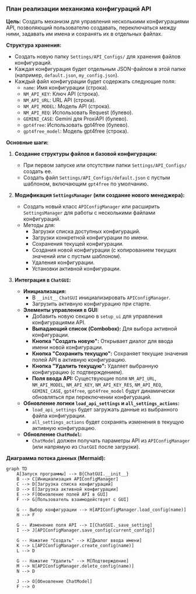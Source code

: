 ### План реализации механизма конфигураций API

**Цель:** Создать механизм для управления несколькими конфигурациями API, позволяющий пользователю создавать, переключаться между ними, задавать им имена и сохранять их в отдельных файлах.

**Структура хранения:**
*   Создать новую папку `Settings/API_Configs/` для хранения файлов конфигураций.
*   Каждая конфигурация будет отдельным JSON-файлом в этой папке (например, `default.json`, `my_config.json`).
*   Каждый файл конфигурации будет содержать следующие поля:
    *   `name`: Имя конфигурации (строка).
    *   `NM_API_KEY`: Ключ API (строка).
    *   `NM_API_URL`: URL API (строка).
    *   `NM_API_MODEL`: Модель API (строка).
    *   `NM_API_REQ`: Использовать Request (булево).
    *   `GEMINI_CASE`: Gemini для ProxiAPI (булево).
    *   `gpt4free`: Использовать gpt4free (булево).
    *   `gpt4free_model`: Модель gpt4free (строка).

**Основные шаги:**

1.  **Создание структуры файлов и базовой конфигурации:**
    *   При первом запуске или отсутствии папки `Settings/API_Configs/` создать ее.
    *   Создать файл `Settings/API_Configs/default.json` с пустым шаблоном, включающим `gpt4free` по умолчанию.

2.  **Модификация `SettingsManager` (или создание нового менеджера):**
    *   Создать новый класс `APIConfigManager` или расширить `SettingsManager` для работы с несколькими файлами конфигураций.
    *   Методы для:
        *   Загрузки списка доступных конфигураций.
        *   Загрузки конкретной конфигурации по имени.
        *   Сохранения текущей конфигурации.
        *   Создания новой конфигурации (с копированием текущих значений или с пустым шаблоном).
        *   Удаления конфигурации.
        *   Установки активной конфигурации.

3.  **Интеграция в `ChatGUI`:**
    *   **Инициализация:**
        *   В `__init__` `ChatGUI` инициализировать `APIConfigManager`.
        *   Загрузить активную конфигурацию при старте.
    *   **Элементы управления в GUI:**
        *   Добавить новую секцию в `setup_ui` для управления конфигурациями API.
        *   **Выпадающий список (Combobox):** Для выбора активной конфигурации.
        *   **Кнопка "Создать новую":** Открывает диалог для ввода имени новой конфигурации.
        *   **Кнопка "Сохранить текущую":** Сохраняет текущие значения полей API в активную конфигурацию.
        *   **Кнопка "Удалить текущую":** Удаляет выбранную конфигурацию (с подтверждением).
        *   **Поля ввода API:** Существующие поля `NM_API_URL`, `NM_API_MODEL`, `NM_API_KEY`, `NM_API_KEY_RES`, `NM_API_REQ`, `GEMINI_CASE`, `gpt4free`, `gpt4free_model` будут динамически обновляться при переключении конфигураций.
    *   **Обновление логики `load_api_settings` и `all_settings_actions`:**
        *   `load_api_settings` будет загружать данные из выбранного файла конфигурации.
        *   `all_settings_actions` будет сохранять изменения в текущую активную конфигурацию.
    *   **Обновление `ChatModel`:**
        *   `ChatModel` должен получать параметры API из `APIConfigManager` (или напрямую из `ChatGUI` после загрузки).

**Диаграмма потока данных (Mermaid):**

```mermaid
graph TD
    A[Запуск программы] --> B{ChatGUI.__init__}
    B --> C[Инициализация APIConfigManager]
    C --> D[Загрузка списка конфигураций]
    D --> E[Загрузка активной конфигурации]
    E --> F[Обновление полей API в GUI]
    F --> G[Пользователь взаимодействует с GUI]

    G -- Выбор конфигурации --> H[APIConfigManager.load_config(name)]
    H --> F

    G -- Изменение поля API --> I[ChatGUI._save_setting]
    I --> J[APIConfigManager.save_config(current_config)]

    G -- Нажатие "Создать" --> K[Диалог ввода имени]
    K --> L[APIConfigManager.create_config(name)]
    L --> D

    G -- Нажатие "Удалить" --> M[Подтверждение]
    M --> N[APIConfigManager.delete_config(name)]
    N --> D

    J --> O[Обновление ChatModel]
    F --> O